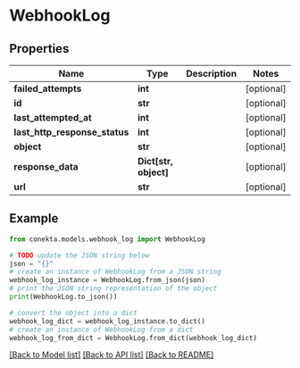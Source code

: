 # WebhookLog


## Properties

Name | Type | Description | Notes
------------ | ------------- | ------------- | -------------
**failed_attempts** | **int** |  | [optional] 
**id** | **str** |  | [optional] 
**last_attempted_at** | **int** |  | [optional] 
**last_http_response_status** | **int** |  | [optional] 
**object** | **str** |  | [optional] 
**response_data** | **Dict[str, object]** |  | [optional] 
**url** | **str** |  | [optional] 

## Example

```python
from conekta.models.webhook_log import WebhookLog

# TODO update the JSON string below
json = "{}"
# create an instance of WebhookLog from a JSON string
webhook_log_instance = WebhookLog.from_json(json)
# print the JSON string representation of the object
print(WebhookLog.to_json())

# convert the object into a dict
webhook_log_dict = webhook_log_instance.to_dict()
# create an instance of WebhookLog from a dict
webhook_log_from_dict = WebhookLog.from_dict(webhook_log_dict)
```
[[Back to Model list]](../README.md#documentation-for-models) [[Back to API list]](../README.md#documentation-for-api-endpoints) [[Back to README]](../README.md)


